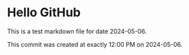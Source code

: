 # Hello GitHub
This is a test markdown file for date 2024-05-06.

This commit was created at exactly 12:00 PM on 2024-05-06.
